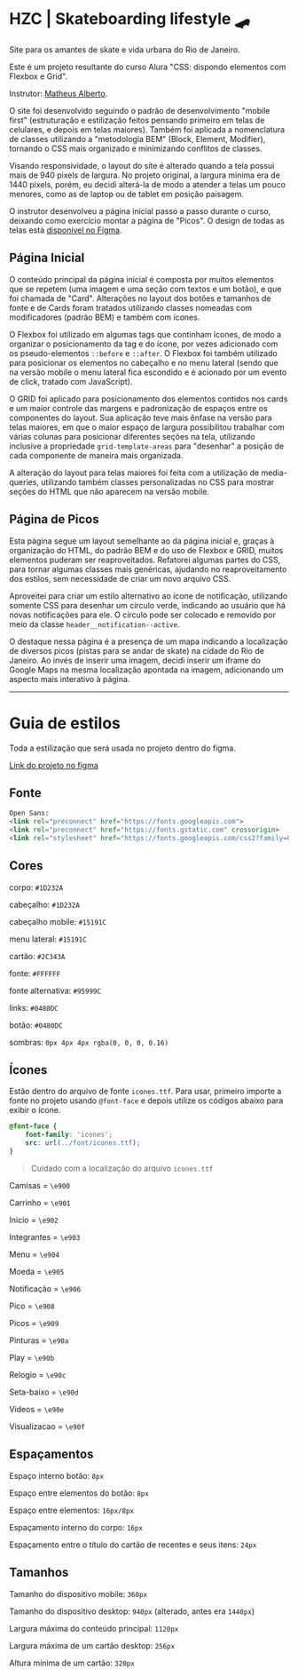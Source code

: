 # HZC | Skateboarding lifestyle 🛹
Site para os amantes de skate e vida urbana do Rio de Janeiro.

Este é um projeto resultante do curso Alura "CSS: dispondo elementos com Flexbox e Grid".

Instrutor: [Matheus Alberto](https://github.com/ikyrie).

O site foi desenvolvido seguindo o padrão de desenvolvimento "mobile first" (estruturação e estilização feitos pensando primeiro em telas de celulares, e depois em telas maiores). Também foi aplicada a nomenclatura de classes utilizando a "metodologia BEM" (Block, Element, Modifier), tornando o CSS mais organizado e minimizando conflitos de classes. 

Visando responsividade, o layout do site é alterado quando a tela possui mais de 940 pixels de largura. No projeto original, a largura mínima era de 1440 pixels, porém, eu decidi alterá-la de modo a atender a telas um pouco menores, como as de laptop ou de tablet em posição paisagem. 

O instrutor desenvolveu a página inicial passo a passo durante o curso, deixando como exercício montar a página de "Picos". O design de todas as telas está [disponível no Figma](https://www.figma.com/file/ibWktwVpnog76rMYOdVhks/Dispondo-elementos-com-flexbox-e-grid?node-id=54%3A2358).

## Página Inicial
O conteúdo principal da página inicial é composta por muitos elementos que se repetem (uma imagem e uma seção com textos e um botão), e que foi chamada de "Card". Alterações no layout dos botões e tamanhos de fonte e de Cards foram tratados utilizando classes nomeadas com modificadores (padrão BEM) e também com ícones.

O Flexbox foi utilizado em algumas tags que continham ícones, de modo a organizar o posicionamento da tag e do ícone, por vezes adicionado com os pseudo-elementos `::before` e `::after`. O Flexbox foi também utilizado para posicionar os elementos no cabeçalho e no menu lateral (sendo que na versão mobile o menu lateral fica escondido e é acionado por um evento de click, tratado com JavaScript).

O GRID foi aplicado para posicionamento dos elementos contidos nos cards e um maior controle das margens e padronização de espaços entre os componentes do layout. Sua aplicação teve mais ênfase na versão para telas maiores, em que o maior espaço de largura possibilitou trabalhar com várias colunas para posicionar diferentes seções na tela, utilizando inclusive a propriedade `grid-template-areas` para "desenhar" a posição de cada componente de maneira mais organizada.

A alteração do layout para telas maiores foi feita com a utilização de media-queries, utilizando também classes personalizadas no CSS para mostrar seções do HTML que não aparecem na versão mobile.

## Página de Picos
Esta página segue um layout semelhante ao da página inicial e, graças à organização do HTML, do padrão BEM e do uso de Flexbox e GRID, muitos elementos puderam ser reaproveitados. Refatorei algumas partes do CSS, para tornar algumas classes mais genéricas, ajudando no reaproveitamento dos estilos, sem necessidade de criar um novo arquivo CSS.

Aproveitei para criar um estilo alternativo ao ícone de notificação, utilizando somente CSS para desenhar um círculo verde, indicando ao usuário que há novas notificações para ele. O círculo pode ser colocado e removido por meio da classe `header__notification--active`.

O destaque nessa página é a presença de um mapa indicando a localização de diversos picos (pistas para se andar de skate) na cidade do Rio de Janeiro. Ao invés de inserir uma imagem, decidi inserir um iframe do Google Maps na mesma localização apontada na imagem, adicionando um aspecto mais interativo à página.

---

# Guia de estilos

Toda a estilização que será usada no projeto dentro do figma.

[Link do projeto no figma](https://www.figma.com/file/ibWktwVpnog76rMYOdVhks/Dispondo-elementos-com-flexbox-e-grid?node-id=54%3A2358)

## Fonte

```html
Open Sans:
<link rel="preconnect" href="https://fonts.googleapis.com">
<link rel="preconnect" href="https://fonts.gstatic.com" crossorigin>
<link rel="stylesheet" href="https://fonts.googleapis.com/css2?family=Open+Sans:wght@400;600;700&display=swap">
```

## Cores

corpo: `#1D232A`

cabeçalho: `#1D232A`

cabeçalho mobile: `#15191C`

menu lateral: `#15191C`

cartão: `#2C343A`

fonte: `#FFFFFF`

fonte alternativa: `#95999C`

links: `#0480DC`

botão: `#0480DC`

sombras: `0px 4px 4px rgba(0, 0, 0, 0.16)`

## Ícones

Estão dentro do arquivo de fonte `icones.ttf`. Para usar, primeiro importe a fonte no projeto usando `@font-face` e depois utilize os códigos abaixo para exibir o ícone.

```css
@font-face {
    font-family: 'icones';
    src: url(../font/icones.ttf);
}
```

> Cuidado com a localização do arquivo `icones.ttf`

Camisas = `\e900`

Carrinho = `\e901`

Inicio = `\e902`

Integrantes = `\e903`

Menu = `\e904`

Moeda = `\e905`

Notificação = `\e906`

Pico = `\e908`

Picos = `\e909`

Pinturas = `\e90a`

Play = `\e90b`

Relogio = `\e90c`

Seta-baixo = `\e90d`

Videos = `\e90e`

Visualizacao = `\e90f`

## Espaçamentos

Espaço interno botão: `8px`

Espaço entre elementos do botão: `8px`

Espaço entre elementos: `16px/8px`

Espaçamento interno do corpo: `16px`

Espaçamento entre o título do cartão de recentes e seus itens: `24px`

## Tamanhos

Tamanho do dispositivo mobile: `360px`

Tamanho do dispositivo desktop: `940px` (alterado, antes era `1440px`)

Largura máxima do conteúdo principal: `1120px`

Largura máxima de um cartão desktop: `256px`

Altura mínima de um cartão: `320px`